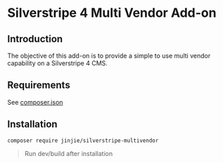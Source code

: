 # Silverstripe 4 Multi Vendor Add-on

## Introduction

The objective of this add-on is to provide a simple to use multi vendor
capability on a Silverstripe 4 CMS.

## Requirements

See [composer.json](composer.json)

## Installation

`composer require jinjie/silverstripe-multivendor`

> Run dev/build after installation
